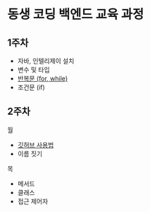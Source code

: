 # 동생 코딩 백엔드 교육 과정

## 1주차
* 자바, 인텔리제이 설치
* 변수 및 타입
* [반복문 (for, while)](https://github.com/gbeea1004/code-with-me/blob/master/readme/step1/step1.md#for)
* 조건문 (if)

## 2주차
월
* [깃허브 사용법](https://github.com/gbeea1004/code-with-me/blob/master/readme/step2/step2.md#githubGuide)
* 이름 짓기

목
* 메서드
* 클래스
* 접근 제어자